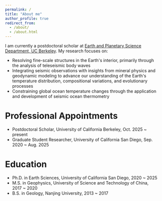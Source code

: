 ```yaml
---
permalink: /
title: "About me"
author_profile: true
redirect_from: 
  - /about/
  - /about.html
---
```


I am currently a postdoctoral scholar at [Earth and Planetary Science Department, UC Berkeley](https://eps.berkeley.edu/home). My research focuses on: 
* Resolving fine-scale structures in the Earth's interior, primarily through the analysis of teleseismic body waves
* Integrating seismic observations with insights from mineral physics and geodynamic modeling to advance our understanding of the Earth's temperature distribution, compositional variations, and evolutionary processes
* Constraining global ocean temperature changes through the application and development of seismic ocean thermometry

<!-- 
I am also interested in applying novel approaches in seismology, such as
-->


Professional Appointments
======
* Postdoctoral Scholar, University of California Berkeley, Oct. 2025 ~ present
* Graduate Student Researcher, University of California San Diego, Sep. 2020 ~ Aug. 2025  

Education
======
* Ph.D. in Earth Sciences, University of California San Diego, 2020 ~ 2025
* M.S. in Geophysics, University of Science and Technology of China, 2017 ~ 2020
* B.S. in Geology, Nanjing University, 2013 ~ 2017

<!--
Research Interests
====== 
* Seismic discontinuities and anisotropy
* Seismic ocean thermometry
* Integrating seismic observations with mineral physics and geodynamic modeling
-->